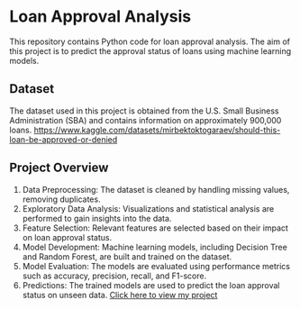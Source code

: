 # Loan Approval Analysis

This repository contains Python code for loan approval analysis. The aim of this project is to predict the approval status of loans using machine learning models.

## Dataset
The dataset used in this project is obtained from the U.S. Small Business Administration (SBA) and contains information on approximately 900,000 loans.
https://www.kaggle.com/datasets/mirbektoktogaraev/should-this-loan-be-approved-or-denied
## Project Overview
1. Data Preprocessing: The dataset is cleaned by handling missing values, removing duplicates.
2. Exploratory Data Analysis: Visualizations and statistical analysis are performed to gain insights into the data.
3. Feature Selection: Relevant features are selected based on their impact on loan approval status.
4. Model Development: Machine learning models, including Decision Tree and Random Forest, are built and trained on the dataset.
5. Model Evaluation: The models are evaluated using performance metrics such as accuracy, precision, recall, and F1-score.
6. Predictions: The trained models are used to predict the loan approval status on unseen data.
[Click here to view my project](https://aravaravind.github.io/Loan-Approval-Analysis/)


